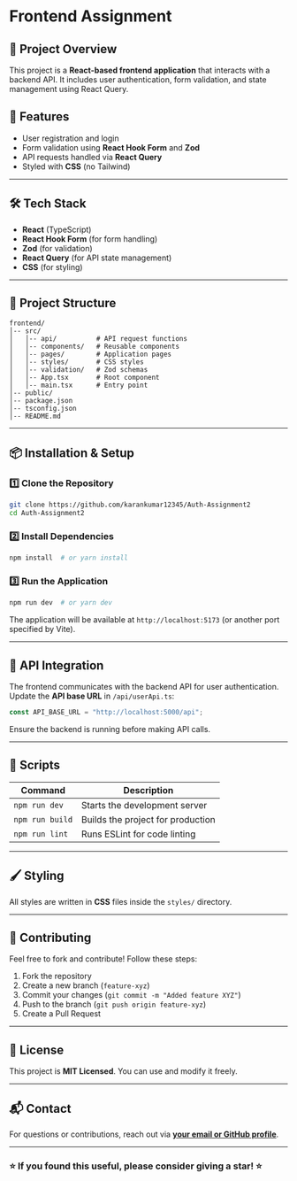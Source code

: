 # Frontend Assignment

## 📌 Project Overview
This project is a **React-based frontend application** that interacts with a backend API. It includes user authentication, form validation, and state management using React Query.

## 🚀 Features
- User registration and login
- Form validation using **React Hook Form** and **Zod**
- API requests handled via **React Query**
- Styled with **CSS** (no Tailwind)

---

## 🛠️ Tech Stack
- **React** (TypeScript)
- **React Hook Form** (for form handling)
- **Zod** (for validation)
- **React Query** (for API state management)
- **CSS** (for styling)

---

## 📂 Project Structure
```
frontend/
│-- src/
│   │-- api/          # API request functions
│   │-- components/   # Reusable components
│   │-- pages/        # Application pages
│   │-- styles/       # CSS styles
│   │-- validation/   # Zod schemas
│   │-- App.tsx       # Root component
│   │-- main.tsx      # Entry point
│-- public/
│-- package.json
│-- tsconfig.json
│-- README.md
```

---

## 📦 Installation & Setup
### 1️⃣ Clone the Repository
```bash
git clone https://github.com/karankumar12345/Auth-Assignment2
cd Auth-Assignment2
```

### 2️⃣ Install Dependencies
```bash
npm install  # or yarn install
```

### 3️⃣ Run the Application
```bash
npm run dev  # or yarn dev
```

The application will be available at `http://localhost:5173` (or another port specified by Vite).

---

## 📡 API Integration
The frontend communicates with the backend API for user authentication. Update the **API base URL** in `/api/userApi.ts`:
```ts
const API_BASE_URL = "http://localhost:5000/api";
```

Ensure the backend is running before making API calls.

---

## 📜 Scripts
| Command        | Description |
|---------------|-------------|
| `npm run dev` | Starts the development server |
| `npm run build` | Builds the project for production |
| `npm run lint` | Runs ESLint for code linting |

---

## 🖌️ Styling
All styles are written in **CSS** files inside the `styles/` directory.

---

## 🤝 Contributing
Feel free to fork and contribute! Follow these steps:
1. Fork the repository
2. Create a new branch (`feature-xyz`)
3. Commit your changes (`git commit -m "Added feature XYZ"`)
4. Push to the branch (`git push origin feature-xyz`)
5. Create a Pull Request

---

## 📝 License
This project is **MIT Licensed**. You can use and modify it freely.

---

## 📬 Contact
For questions or contributions, reach out via **[your email or GitHub profile](https://github.com/karankumar12345)**.

---

### ⭐ If you found this useful, please consider giving a star! ⭐

